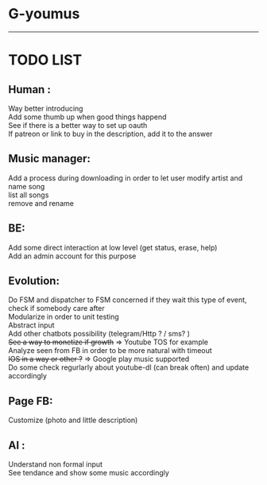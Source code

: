 # G-youmus








 * * *

# TODO LIST

## Human : 
Way better introducing  
Add some thumb up when good things happend  
See if there is a better way to set up oauth  
If patreon or link to buy in the description, add it to the answer  


## Music manager:
Add a process during downloading in order to let user modify artist and name song  
list all songs  
remove and rename  

## BE: 
Add some direct interaction at low level (get status, erase, help)  
Add an admin account for this purpose   

## Evolution:
Do FSM and dispatcher to FSM concerned if they wait this type of event, check if somebody care after  
Modularize in order to unit testing  
Abstract input  
Add other chatbots possibility (telegram/Http ? / sms? )  
~~See a way to monetize if growth~~ => Youtube TOS for example  
Analyze seen from FB in order to be more natural with timeout  
~~IOS in a way or other ?~~ => Google play music supported  
Do some check regurlarly about youtube-dl (can break often) and update accordingly  


## Page FB:
Customize (photo and little description)  

## AI :
Understand non formal input   
See tendance and show some music accordingly  
